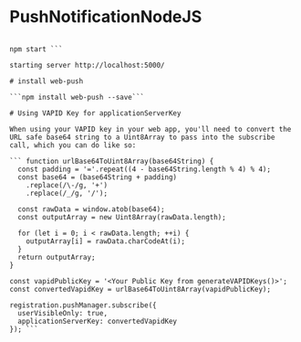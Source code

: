 # PushNotificationNodeJS
``` git clone https://github.com/krishnanath/PushNotificationNodeJS.git 

npm start ```

starting server http://localhost:5000/

# install web-push

```npm install web-push --save```

# Using VAPID Key for applicationServerKey

When using your VAPID key in your web app, you'll need to convert the URL safe base64 string to a Uint8Array to pass into the subscribe call, which you can do like so:

``` function urlBase64ToUint8Array(base64String) {
  const padding = '='.repeat((4 - base64String.length % 4) % 4);
  const base64 = (base64String + padding)
    .replace(/\-/g, '+')
    .replace(/_/g, '/');

  const rawData = window.atob(base64);
  const outputArray = new Uint8Array(rawData.length);

  for (let i = 0; i < rawData.length; ++i) {
    outputArray[i] = rawData.charCodeAt(i);
  }
  return outputArray;
}

const vapidPublicKey = '<Your Public Key from generateVAPIDKeys()>';
const convertedVapidKey = urlBase64ToUint8Array(vapidPublicKey);

registration.pushManager.subscribe({
  userVisibleOnly: true,
  applicationServerKey: convertedVapidKey
}); ```
